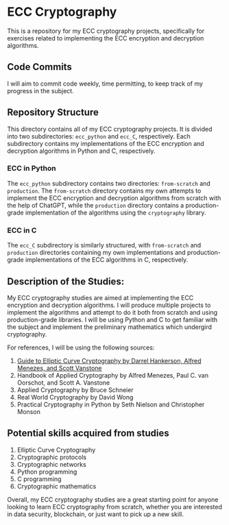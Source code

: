 # ECC Cryptography

This is a repository for my ECC cryptography projects, specifically for exercises related to implementing the ECC encryption and decryption algorithms.

## Code Commits

I will aim to commit code weekly, time permitting, to keep track of my progress in the subject.

## Repository Structure

This directory contains all of my ECC cryptography projects. It is divided into two subdirectories: `ecc_python` and `ecc_C`, respectively. Each subdirectory contains my implementations of the ECC encryption and decryption algorithms in Python and C, respectively. 

### ECC in Python

The `ecc_python` subdirectory contains two directories: `from-scratch` and `production`. The `from-scratch` directory contains my own attempts to implement the ECC encryption and decryption algorithms from scratch with the help of ChatGPT, while the `production` directory contains a production-grade implementation of the algorithms using the `cryptography` library. 

### ECC in C

The `ecc_C` subdirectory is similarly structured, with `from-scratch` and `production` directories containing my own implementations and production-grade implementations of the ECC algorithms in C, respectively.

## Description of the Studies:

My ECC cryptography studies are aimed at implementing the ECC encryption and decryption algorithms. I will produce multiple projects to implement the algorithms and attempt to do it both from scratch and using production-grade libraries. I will be using Python and C to get familiar with the subject and implement the preliminary mathematics which undergird cryptography.

For references, I will be using the following sources:

1. [Guide to Elliptic Curve Cryptography by Darrel Hankerson, Alfred Menezes, and Scott Vanstone](https://www.crcpress.com/Guide-to-Elliptic-Curve-Cryptography/Hankerson-Menezes-Vanstone/p/book/9780387952731)
2. Handbook of Applied Cryptography by Alfred Menezes, Paul C. van Oorschot, and Scott A. Vanstone
3. Applied Cryptography by Bruce Schneier
4. Real World Cryptography by David Wong
5. Practical Cryptography in Python by Seth Nielson and Christopher Monson

## Potential skills acquired from studies

1. Elliptic Curve Cryptography
2. Cryptographic protocols
3. Cryptographic networks
4. Python programming
5. C programming
6. Cryptographic mathematics

Overall, my ECC cryptography studies are a great starting point for anyone looking to learn ECC cryptography from scratch, whether you are interested in data security, blockchain, or just want to pick up a new skill.
